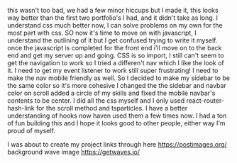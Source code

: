 this wasn't too bad, we had a few minor hiccups but I made it, this looks way better than the first two portfolio's I had, and it didn't take as long. I understand css much better now, I can solve problems on my own for the most part with css. SO now it's time to move on with javascript, I understand the outlining of it but I get confused trying to write it myself. once the javascript is completed for the front end i'll move on to the back end and get my server up and going.
CSS is so import, I still can't seem to get the navigation to work so I tried a differen't nav which I like the look of it. I need to get my event listener to work still super frustrating! I need to make the nav mobile friendly as well.
So I decided to make my sidebar to be the same color so it's more cohesive I changed the the sidebar and navbar color on scroll added a circle of my skills and fixed the mobile navbar's contents to be center. I did all the css myself and I only used react-router-hash-link for the scroll method and tsparticles. I have a better understanding of hooks now haven used them a few times now. 
I had a ton of fun building this and I hope it looks good to other people, either way I'm proud of myself.

I was about to create my project links through here https://postimages.org/
background wave image https://getwaves.io/
